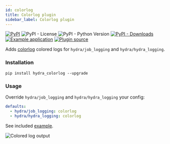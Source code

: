 ```yaml
---
id: colorlog
title: Colorlog plugin
sidebar_label: Colorlog plugin
---
```

[![PyPI](https://img.shields.io/pypi/v/hydra-colorlog)](https://pypi.org/project/hydra-colorlog/)
![PyPI - License](https://img.shields.io/pypi/l/hydra-colorlog)
![PyPI - Python Version](https://img.shields.io/pypi/pyversions/hydra-colorlog)
[![PyPI - Downloads](https://img.shields.io/pypi/dm/hydra-colorlog.svg)](https://pypistats.org/packages/hydra-colorlog)
[![Example application](https://img.shields.io/badge/-Example%20application-informational)](https://github.com/facebookresearch/hydra/tree/master/plugins/hydra_colorlog/example)
[![Plugin source](https://img.shields.io/badge/-Plugin%20source-informational)](https://github.com/facebookresearch/hydra/tree/master/plugins/hydra_colorlog)

Adds <a class="external" href="https://github.com/borntyping/python-colorlog" target="_blank">colorlog</a> colored logs for `hydra/job_logging` and `hydra/hydra_logging`.


### Installation
```commandline
pip install hydra_colorlog --upgrade
```

### Usage
Override `hydra/job_logging` and `hydra/hydra_logging` your config:

```yaml
defaults:
  - hydra/job_logging: colorlog
  - hydra/hydra_logging: colorlog
```

See included [example](https://github.com/facebookresearch/hydra/tree/master/plugins/hydra_colorlog/example).
 
![Colored log output](/plugins/colorlog/colorlog.png)
